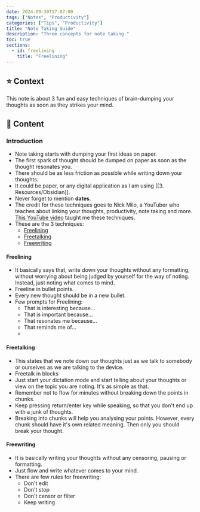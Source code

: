 ```yaml
---
date: 2024-09-30T17:07:00
tags: ["Notes", "Productivity"]
categories: ["Tips", "Productivity"]
title: "Note Taking Guide"
description: "Three concepts for note taking."
toc: true
sections:
  - id: freelining
    title: "Freelining"
---
```


## ⭐️ Context
This note is about 3 fun and easy techniques of brain-dumping your thoughts as soon as they strikes your mind.

## 📝 Content
### Introduction
- Note taking starts with dumping your first ideas on paper.
- The first spark of thought should be dumped on paper as soon as the thought resonates you.
- There should be as less friction as possible while writing down your thoughts.
- It could be paper, or any digital application as I am using [[3. Resources/Obsidian]].
- Never forget to mention **dates**.
- The credit for these techniques goes to Nick Milo, a YouTuber who teaches about linking your thoughts, productivity, note taking and more. [This YouTube video](https://www.youtube.com/watch?v=NQkMTHKl1D8) taught me these techniques.
- These are the 3 techniques:
	- [Freelining](#freelining)
	- [Freetalking](#freetalking)
	- [Freewriting](#freewriting)

#### Freelining
- It basically says that, write down your thoughts without any formatting, without worrying about being judged by yourself for the way of noting. Instead, just noting what comes to mind.
- Freeline in bullet points.
- Every new thought should be in a new bullet.
- Few prompts for Freelining: 
	- That is interesting because...
	- That is important because...
	- That resonates me because...
	- That reminds me of...
	- 
#### Freetalking
- This states that we note down our thoughts just as we talk to somebody or ourselves as we are talking to the device.
- Freetalk in blocks
- Just start your dictation mode and start telling about your thoughts or view on the topic you are noting. It's as simple as that.
- Remember not to flow for minutes without breaking down the points in chunks.
- Keep pressing return/enter key while speaking, so that you don't end up with a junk of thoughts.
- Breaking into chunks will help you analysing your points. However, every chunk should have it's own related meaning. Then only you should break your thought.

#### Freewriting
- It is basically writing your thoughts without any censoring, pausing or formatting.
- Just flow and write whatever comes to your mind.
- There are few rules for freewriting:
	- Don't edit
	- Don't stop
	- Don't censor or filter
	- Keep writing
